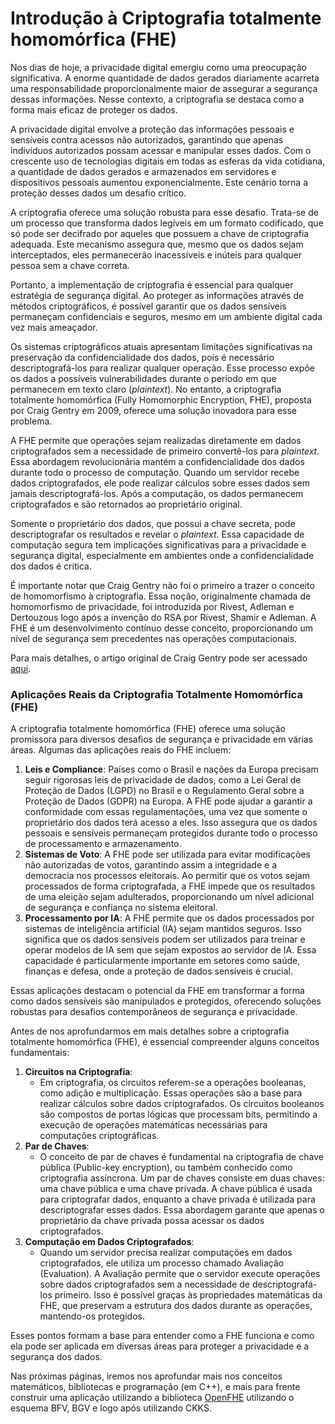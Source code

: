 # Introdução à Criptografia totalmente homomórfica (FHE)

Nos dias de hoje, a privacidade digital emergiu como uma preocupação significativa. A enorme quantidade de dados gerados diariamente acarreta uma responsabilidade proporcionalmente maior de assegurar a segurança dessas informações. Nesse contexto, a criptografia se destaca como a forma mais eficaz de proteger os dados.

A privacidade digital envolve a proteção das informações pessoais e sensíveis contra acessos não autorizados, garantindo que apenas indivíduos autorizados possam acessar e manipular esses dados. Com o crescente uso de tecnologias digitais em todas as esferas da vida cotidiana, a quantidade de dados gerados e armazenados em servidores e dispositivos pessoais aumentou exponencialmente. Este cenário torna a proteção desses dados um desafio crítico.

A criptografia oferece uma solução robusta para esse desafio. Trata-se de um processo que transforma dados legíveis em um formato codificado, que só pode ser decifrado por aqueles que possuem a chave de criptografia adequada. Este mecanismo assegura que, mesmo que os dados sejam interceptados, eles permanecerão inacessíveis e inúteis para qualquer pessoa sem a chave correta.

Portanto, a implementação de criptografia é essencial para qualquer estratégia de segurança digital. Ao proteger as informações através de métodos criptográficos, é possível garantir que os dados sensíveis permaneçam confidenciais e seguros, mesmo em um ambiente digital cada vez mais ameaçador.

Os sistemas criptográficos atuais apresentam limitações significativas na preservação da confidencialidade dos dados, pois é necessário descriptografá-los para realizar qualquer operação. Esse processo expõe os dados a possíveis vulnerabilidades durante o período em que permanecem em texto claro (_plaintext_). No entanto, a criptografia totalmente homomórfica (Fully Homomorphic Encryption, FHE), proposta por Craig Gentry em 2009, oferece uma solução inovadora para esse problema.

A FHE permite que operações sejam realizadas diretamente em dados criptografados sem a necessidade de primeiro convertê-los para _plaintext_. Essa abordagem revolucionária mantém a confidencialidade dos dados durante todo o processo de computação. Quando um servidor recebe dados criptografados, ele pode realizar cálculos sobre esses dados sem jamais descriptografá-los. Após a computação, os dados permanecem criptografados e são retornados ao proprietário original.

Somente o proprietário dos dados, que possui a chave secreta, pode descriptografar os resultados e revelar o _plaintext_. Essa capacidade de computação segura tem implicações significativas para a privacidade e segurança digital, especialmente em ambientes onde a confidencialidade dos dados é crítica.

É importante notar que Craig Gentry não foi o primeiro a trazer o conceito de homomorfismo à criptografia. Essa noção, originalmente chamada de homomorfismo de privacidade, foi introduzida por Rivest, Adleman e Dertouzous logo após a invenção do RSA por Rivest, Shamir e Adleman. A FHE é um desenvolvimento contínuo desse conceito, proporcionando um nível de segurança sem precedentes nas operações computacionais.

Para mais detalhes, o artigo original de Craig Gentry pode ser acessado [aqui](https://crypto.stanford.edu/craig/craig-thesis.pdf).

### **Aplicações Reais da Criptografia Totalmente Homomórfica (FHE)**

A criptografia totalmente homomórfica (FHE) oferece uma solução promissora para diversos desafios de segurança e privacidade em várias áreas. Algumas das aplicações reais do FHE incluem:

1. **Leis e Compliance**: Países como o Brasil e nações da Europa precisam seguir rigorosas leis de privacidade de dados, como a Lei Geral de Proteção de Dados (LGPD) no Brasil e o Regulamento Geral sobre a Proteção de Dados (GDPR) na Europa. A FHE pode ajudar a garantir a conformidade com essas regulamentações, uma vez que somente o proprietário dos dados terá acesso a eles. Isso assegura que os dados pessoais e sensíveis permaneçam protegidos durante todo o processo de processamento e armazenamento.
2. **Sistemas de Voto**: A FHE pode ser utilizada para evitar modificações não autorizadas de votos, garantindo assim a integridade e a democracia nos processos eleitorais. Ao permitir que os votos sejam processados de forma criptografada, a FHE impede que os resultados de uma eleição sejam adulterados, proporcionando um nível adicional de segurança e confiança no sistema eleitoral.
3. **Processamento por IA**: A FHE permite que os dados processados por sistemas de inteligência artificial (IA) sejam mantidos seguros. Isso significa que os dados sensíveis podem ser utilizados para treinar e operar modelos de IA sem que sejam expostos ao servidor de IA. Essa capacidade é particularmente importante em setores como saúde, finanças e defesa, onde a proteção de dados sensíveis é crucial.

Essas aplicações destacam o potencial da FHE em transformar a forma como dados sensíveis são manipulados e protegidos, oferecendo soluções robustas para desafios contemporâneos de segurança e privacidade.

Antes de nos aprofundarmos em mais detalhes sobre a criptografia totalmente homomórfica (FHE), é essencial compreender alguns conceitos fundamentais:

1. **Circuitos na Criptografia**:
   * Em criptografia, os circuitos referem-se a operações booleanas, como adição e multiplicação. Essas operações são a base para realizar cálculos sobre dados criptografados. Os circuitos booleanos são compostos de portas lógicas que processam bits, permitindo a execução de operações matemáticas necessárias para computações criptográficas.
2. **Par de Chaves**:
   * O conceito de par de chaves é fundamental na criptografia de chave pública (Public-key encryption), ou também conhecido como criptografia assíncrona. Um par de chaves consiste em duas chaves: uma chave pública e uma chave privada. A chave pública é usada para criptografar dados, enquanto a chave privada é utilizada para descriptografar esses dados. Essa abordagem garante que apenas o proprietário da chave privada possa acessar os dados criptografados.
3. **Computação em Dados Criptografados**:
   * Quando um servidor precisa realizar computações em dados criptografados, ele utiliza um processo chamado Avaliação (Evaluation). A Avaliação permite que o servidor execute operações sobre dados criptografados sem a necessidade de descriptografá-los primeiro. Isso é possível graças às propriedades matemáticas da FHE, que preservam a estrutura dos dados durante as operações, mantendo-os protegidos.

Esses pontos formam a base para entender como a FHE funciona e como ela pode ser aplicada em diversas áreas para proteger a privacidade e a segurança dos dados.

Nas próximas páginas, iremos nos aprofundar mais nos conceitos matemáticos, bibliotecas e programação (em C++), e mais para frente construir uma aplicação utilizando a biblioteca [OpenFHE](https://github.com/openfheorg/openfhe-development) utilizando o esquema BFV, BGV e logo após utilizando CKKS.
